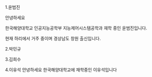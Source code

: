 1.윤범진

안녕하세요

한국해양대학교 인공지능공학부 지능제어시스템공학과 재학 중인 윤범진입니다. 

현재 하리에서 거주 중이며 경상남도 창원 출신입니다. 

2.박민규

3.김희수

4.이유석
안녕하세요
한국해양대학교에 재학중인 이유석입니다
